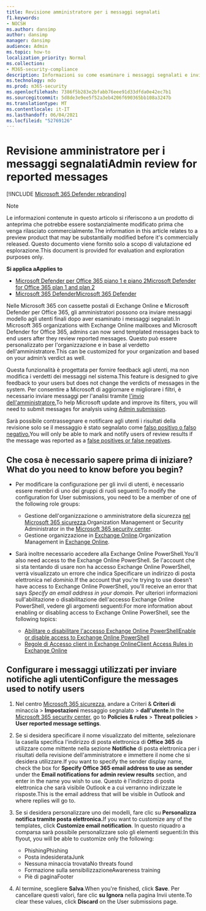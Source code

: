 ```yaml
---
title: Revisione amministratore per i messaggi segnalati
f1.keywords:
- NOCSH
ms.author: dansimp
author: dansimp
manager: dansimp
audience: Admin
ms.topic: how-to
localization_priority: Normal
ms.collection:
- M365-security-compliance
description: Informazioni su come esaminare i messaggi segnalati e inviare commenti e suggerimenti agli utenti.
ms.technology: mdo
ms.prod: m365-security
ms.openlocfilehash: 7386f5b283e2bfabb76eee91d33dfda0e42ec7b1
ms.sourcegitcommit: 5d8de3e9ee5f52a3eb4206f690365bb108a3247b
ms.translationtype: MT
ms.contentlocale: it-IT
ms.lasthandoff: 06/04/2021
ms.locfileid: "52769126"
---
```

# <a name="admin-review-for-reported-messages"></a><span data-ttu-id="f2d78-103">Revisione amministratore per i messaggi segnalati</span><span class="sxs-lookup"><span data-stu-id="f2d78-103">Admin review for reported messages</span></span>

[!INCLUDE [Microsoft 365 Defender rebranding](../includes/microsoft-defender-for-office.md)]

> [!NOTE]
> <span data-ttu-id="f2d78-104">Le informazioni contenute in questo articolo si riferiscono a un prodotto di anteprima che potrebbe essere sostanzialmente modificato prima che venga rilasciato commercialmente.</span><span class="sxs-lookup"><span data-stu-id="f2d78-104">The information in this article relates to a preview product that may be substantially modified before it's commercially released.</span></span> <span data-ttu-id="f2d78-105">Questo documento viene fornito solo a scopo di valutazione ed esplorazione.</span><span class="sxs-lookup"><span data-stu-id="f2d78-105">This document is provided for evaluation and exploration purposes only.</span></span>

<span data-ttu-id="f2d78-106">**Si applica a**</span><span class="sxs-lookup"><span data-stu-id="f2d78-106">**Applies to**</span></span>
- [<span data-ttu-id="f2d78-107">Microsoft Defender per Office 365 piano 1 e piano 2</span><span class="sxs-lookup"><span data-stu-id="f2d78-107">Microsoft Defender for Office 365 plan 1 and plan 2</span></span>](defender-for-office-365.md)
- [<span data-ttu-id="f2d78-108">Microsoft 365 Defender</span><span class="sxs-lookup"><span data-stu-id="f2d78-108">Microsoft 365 Defender</span></span>](../defender/microsoft-365-defender.md)

<span data-ttu-id="f2d78-109">Nelle Microsoft 365 con cassette postali di Exchange Online e Microsoft Defender per Office 365, gli amministratori possono ora inviare messaggi modello agli utenti finali dopo aver esaminato i messaggi segnalati.</span><span class="sxs-lookup"><span data-stu-id="f2d78-109">In Microsoft 365 organizations with Exchange Online mailboxes and Microsoft Defender for Office 365, admins can now send templated messages back to end users after they review reported messages.</span></span> <span data-ttu-id="f2d78-110">Questo può essere personalizzato per l'organizzazione e in base al verdetto dell'amministratore.</span><span class="sxs-lookup"><span data-stu-id="f2d78-110">This can be customized for your organization and based on your admin’s verdict as well.</span></span>

<span data-ttu-id="f2d78-111">Questa funzionalità è progettata per fornire feedback agli utenti, ma non modifica i verdetti dei messaggi nel sistema.</span><span class="sxs-lookup"><span data-stu-id="f2d78-111">This feature is designed to give feedback to your users but does not change the verdicts of messages in the system.</span></span> <span data-ttu-id="f2d78-112">Per consentire a Microsoft di aggiornare e migliorare i filtri, è necessario inviare messaggi per l'analisi tramite [l'invio dell'amministratore.](admin-submission.md)</span><span class="sxs-lookup"><span data-stu-id="f2d78-112">To help Microsoft update and improve its filters, you will need to submit messages for analysis using [Admin submission](admin-submission.md).</span></span>

<span data-ttu-id="f2d78-113">Sarà possibile contrassegnare e notificare agli utenti i risultati della revisione solo se il messaggio è stato segnalato come [falso positivo o falso negativo.](report-false-positives-and-false-negatives.md)</span><span class="sxs-lookup"><span data-stu-id="f2d78-113">You will only be able to mark and notify users of review results if the message was reported as a [false positives or false negatives](report-false-positives-and-false-negatives.md).</span></span>

## <a name="what-do-you-need-to-know-before-you-begin"></a><span data-ttu-id="f2d78-114">Che cosa è necessario sapere prima di iniziare?</span><span class="sxs-lookup"><span data-stu-id="f2d78-114">What do you need to know before you begin?</span></span>

- <span data-ttu-id="f2d78-115">Per modificare la configurazione per gli invii di utenti, è necessario essere membri di uno dei gruppi di ruoli seguenti:</span><span class="sxs-lookup"><span data-stu-id="f2d78-115">To modify the configuration for User submissions, you need to be a member of one of the following role groups:</span></span>
  - <span data-ttu-id="f2d78-116">Gestione dell'organizzazione o amministratore della sicurezza [nel Microsoft 365 sicurezza](permissions-microsoft-365-security-center.md).</span><span class="sxs-lookup"><span data-stu-id="f2d78-116">Organization Management or Security Administrator in the [Microsoft 365 security center](permissions-microsoft-365-security-center.md).</span></span>
  - <span data-ttu-id="f2d78-117">Gestione organizzazione in [Exchange Online](/Exchange/permissions-exo/permissions-exo).</span><span class="sxs-lookup"><span data-stu-id="f2d78-117">Organization Management in [Exchange Online](/Exchange/permissions-exo/permissions-exo).</span></span>

- <span data-ttu-id="f2d78-118">Sarà inoltre necessario accedere alla Exchange Online PowerShell.</span><span class="sxs-lookup"><span data-stu-id="f2d78-118">You'll also need access to the Exchange Online PowerShell.</span></span> <span data-ttu-id="f2d78-119">Se l'account che si sta tentando di usare non ha accesso Exchange Online PowerShell, verrà visualizzato un errore che indica Specificare un indirizzo di posta elettronica nel *dominio.*</span><span class="sxs-lookup"><span data-stu-id="f2d78-119">If the account that you're trying to use doesn't have access to Exchange Online PowerShell, you'll receive an error that says *Specify an email address in your domain*.</span></span> <span data-ttu-id="f2d78-120">Per ulteriori informazioni sull'abilitazione o disabilitazione dell'accesso Exchange Online PowerShell, vedere gli argomenti seguenti:</span><span class="sxs-lookup"><span data-stu-id="f2d78-120">For more information about enabling or disabling access to Exchange Online PowerShell, see the following topics:</span></span>
  - [<span data-ttu-id="f2d78-121">Abilitare o disabilitare l'accesso Exchange Online PowerShell</span><span class="sxs-lookup"><span data-stu-id="f2d78-121">Enable or disable access to Exchange Online PowerShell</span></span>](/powershell/exchange/disable-access-to-exchange-online-powershell)
  - [<span data-ttu-id="f2d78-122">Regole di Accesso client in Exchange Online</span><span class="sxs-lookup"><span data-stu-id="f2d78-122">Client Access Rules in Exchange Online</span></span>](/exchange/clients-and-mobile-in-exchange-online/client-access-rules/client-access-rules)

## <a name="configure-the-messages-used-to-notify-users"></a><span data-ttu-id="f2d78-123">Configurare i messaggi utilizzati per inviare notifiche agli utenti</span><span class="sxs-lookup"><span data-stu-id="f2d78-123">Configure the messages used to notify users</span></span>

1. <span data-ttu-id="f2d78-124">Nel centro [Microsoft 365 sicurezza](../defender/overview-security-center.md), andare a Criteri & **Criteri di** minaccia \> **Impostazioni** messaggio segnalato \> **dall'utente**.</span><span class="sxs-lookup"><span data-stu-id="f2d78-124">In the [Microsoft 365 security center](../defender/overview-security-center.md), go to **Policies & rules** \> **Threat policies** \> **User reported message settings**.</span></span>

2. <span data-ttu-id="f2d78-125">Se si desidera specificare il nome visualizzato del mittente, selezionare la casella specifica l'indirizzo di posta elettronica di **Office 365** da utilizzare come mittente nella sezione **Notifiche** di posta elettronica per i risultati della revisione dell'amministratore e immettere il nome che si desidera utilizzare.</span><span class="sxs-lookup"><span data-stu-id="f2d78-125">If you want to specify the sender display name, check the box for **Specify Office 365 email address to use as sender** under the **Email notifications for admin review results** section, and enter in the name you wish to use.</span></span> <span data-ttu-id="f2d78-126">Questo è l'indirizzo di posta elettronica che sarà visibile Outlook e a cui verranno indirizzate le risposte.</span><span class="sxs-lookup"><span data-stu-id="f2d78-126">This is the email address that will be visible in Outlook and where replies will go to.</span></span>

3. <span data-ttu-id="f2d78-127">Se si desidera personalizzare uno dei modelli, fare clic su **Personalizza notifica tramite posta elettronica.**</span><span class="sxs-lookup"><span data-stu-id="f2d78-127">If you want to customize any of the templates, click **Customize email notification**.</span></span> <span data-ttu-id="f2d78-128">In questo riquadro a comparsa sarà possibile personalizzare solo gli elementi seguenti:</span><span class="sxs-lookup"><span data-stu-id="f2d78-128">In this flyout, you will be able to customize only the following:</span></span>
    - <span data-ttu-id="f2d78-129">Phishing</span><span class="sxs-lookup"><span data-stu-id="f2d78-129">Phishing</span></span>
    - <span data-ttu-id="f2d78-130">Posta indesiderata</span><span class="sxs-lookup"><span data-stu-id="f2d78-130">Junk</span></span>
    - <span data-ttu-id="f2d78-131">Nessuna minaccia trovata</span><span class="sxs-lookup"><span data-stu-id="f2d78-131">No threats found</span></span>
    - <span data-ttu-id="f2d78-132">Formazione sulla sensibilizzazione</span><span class="sxs-lookup"><span data-stu-id="f2d78-132">Awareness training</span></span>
    - <span data-ttu-id="f2d78-133">Piè di pagina</span><span class="sxs-lookup"><span data-stu-id="f2d78-133">Footer</span></span>

4. <span data-ttu-id="f2d78-134">Al termine, scegliere **Salva**.</span><span class="sxs-lookup"><span data-stu-id="f2d78-134">When you're finished, click **Save**.</span></span> <span data-ttu-id="f2d78-135">Per cancellare questi valori, fare clic **su Ignora** nella pagina Invii utente.</span><span class="sxs-lookup"><span data-stu-id="f2d78-135">To clear these values, click **Discard** on the User submissions page.</span></span>
